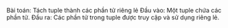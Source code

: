 Bài toán: Tách tuple thành các phần tử riêng lẻ
Đầu vào: Một tuple chứa các phần tử.
Đầu ra: Các phần tử trong tuple được truy cập và sử dụng riêng lẻ.